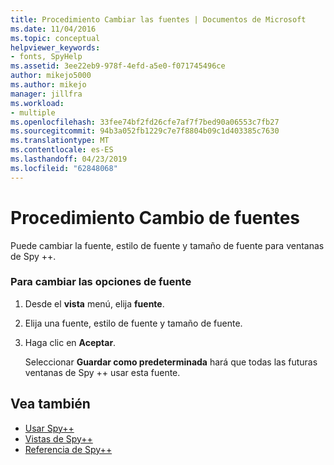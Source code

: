 ```yaml
---
title: Procedimiento Cambiar las fuentes | Documentos de Microsoft
ms.date: 11/04/2016
ms.topic: conceptual
helpviewer_keywords:
- fonts, SpyHelp
ms.assetid: 3ee22eb9-978f-4efd-a5e0-f071745496ce
author: mikejo5000
ms.author: mikejo
manager: jillfra
ms.workload:
- multiple
ms.openlocfilehash: 33fee74bf2fd26cfe7af7f7bed90a06553c7fb27
ms.sourcegitcommit: 94b3a052fb1229c7e7f8804b09c1d403385c7630
ms.translationtype: MT
ms.contentlocale: es-ES
ms.lasthandoff: 04/23/2019
ms.locfileid: "62848068"
---
```

# <a name="how-to-change-fonts"></a>Procedimiento Cambio de fuentes
Puede cambiar la fuente, estilo de fuente y tamaño de fuente para ventanas de Spy ++.

### <a name="to-change-font-options"></a>Para cambiar las opciones de fuente

1. Desde el **vista** menú, elija **fuente**.

2. Elija una fuente, estilo de fuente y tamaño de fuente.

3. Haga clic en **Aceptar**.

   Seleccionar **Guardar como predeterminada** hará que todas las futuras ventanas de Spy ++ usar esta fuente.

## <a name="see-also"></a>Vea también
- [Usar Spy++](../debugger/using-spy-increment.md)
- [Vistas de Spy++](../debugger/spy-increment-views.md)
- [Referencia de Spy++](../debugger/spy-increment-reference.md)
